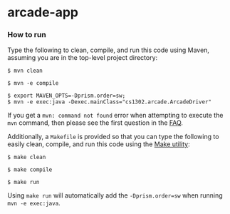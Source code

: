# arcade-app

### How to run

  Type the following to clean, compile, and run this code using Maven, assuming you are in the top-level project directory:

  ```
  $ mvn clean
  ```

  ```
  $ mvn -e compile
  ```

  ```
  $ export MAVEN_OPTS=-Dprism.order=sw;
  $ mvn -e exec:java -Dexec.mainClass="cs1302.arcade.ArcadeDriver"
  ```

  If you get a `mvn: command not found` error when attempting to execute
  the `mvn` command, then please see the first question in the
  [FAQ](#appendix---faq).

  Additionally, a `Makefile` is provided so that you can type the following to
  easily clean, compile, and run this code using the
  [Make utility](https://www.gnu.org/software/make/):

  ```
  $ make clean
  ```

  ```
  $ make compile
  ```

  ```
  $ make run
  ```

  Using `make run` will automatically add the `-Dprism.order=sw` when running
  `mvn -e exec:java`.

